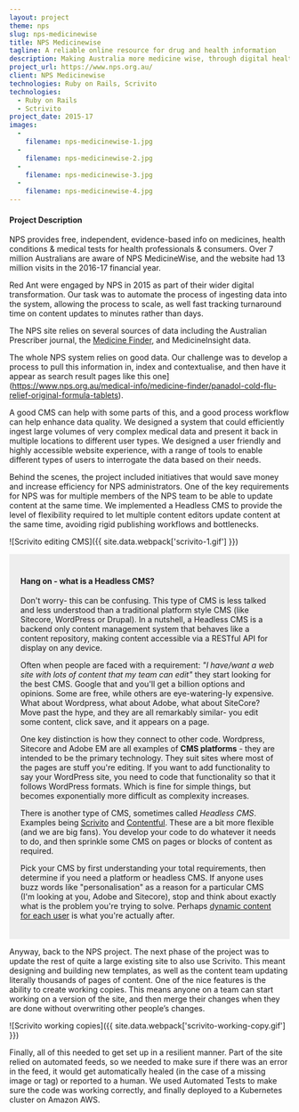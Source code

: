 ```yaml
---
layout: project
theme: nps
slug: nps-medicinewise
title: NPS Medicinewise
tagline: A reliable online resource for drug and health information
description: Making Australia more medicine wise, through digital health and data insights, health professional education and reliable health information for consumers.
project_url: https://www.nps.org.au/
client: NPS Medicinewise
technologies: Ruby on Rails, Scrivito
technologies:
  - Ruby on Rails
  - Sctrivito
project_date: 2015-17
images:
  -
    filename: nps-medicinewise-1.jpg
  -
    filename: nps-medicinewise-2.jpg
  -
    filename: nps-medicinewise-3.jpg
  -
    filename: nps-medicinewise-4.jpg
---
```


#### Project Description
NPS provides free, independent, evidence-based info on medicines, health conditions & medical tests for health professionals & consumers. Over 7 million Australians are aware of NPS MedicineWise, and the website had 13 million visits in the 2016-17 financial year.

Red Ant were engaged by NPS in 2015 as part of their wider digital transformation.  Our task was to automate the process of ingesting data into the system, allowing the process to scale, as well fast tracking turnaround time on content updates to minutes rather than days.

The NPS site relies on several sources of data including the Australian Prescriber journal, the [Medicine Finder](https://www.nps.org.au/medical-info/medicine-finder/), and MedicineInsight data.

The whole NPS system relies on good data. Our challenge was to develop a process to pull this information in, index and contextualise, and then have it appear as search result pages like this one](https://www.nps.org.au/medical-info/medicine-finder/panadol-cold-flu-relief-original-formula-tablets).

A good CMS can help with some parts of this, and a good process workflow can help enhance data quality. We designed a system that could efficiently ingest large volumes of very complex medical data and present it back in multiple locations to different user types. We designed a user friendly and highly accessible website experience, with a range of tools to enable different types of users to interrogate the data based on their needs.

Behind the scenes, the project included initiatives that would save money and increase efficiency for NPS administrators. One of the key requirements for NPS was for multiple members of the NPS team to be able to update content at the same time. We implemented a Headless CMS to provide the level of flexibility required to let multiple content editors update content at the same time, avoiding rigid publishing workflows and bottlenecks.

![Scrivito editing CMS]({{ site.data.webpack['scrivito-1.gif'] }})

<div style="padding:20px;background:#eee;">

<h4> Hang on - what is a Headless CMS?</h4>

Don't worry- this can be confusing. This type of CMS is less talked and less understood than a traditional platform style CMS (like Sitecore, WordPress or Drupal). In a nutshell, a Headless CMS is a backend only content management system that behaves like a content repository, making content accessible via a RESTful API for display on any device.

Often when people are faced with a requirement:
_"I have/want a web site with lots of content that my team can edit"_
they start looking for the best CMS. Google that and you'll get a billion options and opinions. Some are free, while others are eye-watering-ly expensive. What about Wordpress, what about Adobe, what about SiteCore? Move past the hype, and they are all remarkably similar- you edit some content, click save, and it appears on a page.

One key distinction is how they connect to other code. Wordpress, Sitecore and Adobe EM are all examples of __CMS platforms__ - they are intended to be the primary technology. They suit sites where most of the pages are stuff you're editing. If you want to add functionality to say your WordPress site, you need to code that functionality so that it follows WordPress formats. Which is fine for simple things, but becomes exponentially more difficult as complexity increases.

There is another type of CMS, sometimes called <i>Headless CMS</i>. Examples being <a href="https://scrivito.com/features">Scrivito</a> and <a href="https://www.contentful.com/">Contentful</a>. These are a bit more flexible (and we are big fans). You develop your code to do whatever it needs to do, and then sprinkle some CMS on pages or blocks of content as required.

Pick your CMS by first understanding your total requirements, then determine if you need a platform or headless CMS. If anyone uses buzz words like "personalisation" as a reason for a particular CMS (I'm looking at you, Adobe and Sitecore), stop and think about exactly what is the problem you're trying to solve. Perhaps <a href="/portfolio/12wbt-dynamic-video/">dynamic content for each user</a> is what you're actually after.

 </div>

Anyway, back to the NPS project. The next phase of the project was to update the rest of quite a large existing site to also use Scrivito. This meant designing and building new templates, as well as the content team updating literally thousands of pages of content. One of the nice features is the ability to create working copies. This means anyone on a team can start working on a version of the site, and then merge their changes when they are done without overwriting other people’s changes.

![Scrivito working copies]({{ site.data.webpack['scrivito-working-copy.gif'] }})

Finally, all of this needed to get set up in a resilient manner. Part of the site relied on automated feeds, so we needed to make sure if there was an error in the feed, it would get automatically healed (in the case of a missing image or tag) or reported to a human. We used Automated Tests to make sure the code was working correctly, and finally deployed to a Kubernetes cluster on Amazon AWS.
